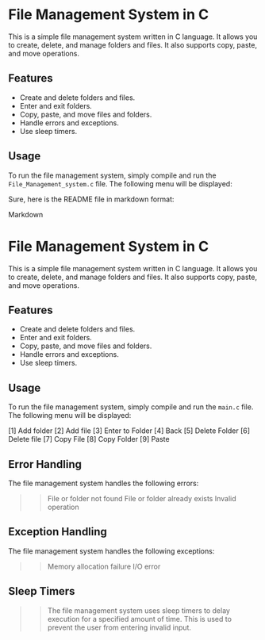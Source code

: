 # File Management System in C

This is a simple file management system written in C language. It allows you to create, delete, and manage folders and files. It also supports copy, paste, and move operations.

## Features

* Create and delete folders and files.
* Enter and exit folders.
* Copy, paste, and move files and folders.
* Handle errors and exceptions.
* Use sleep timers.

## Usage

To run the file management system, simply compile and run the `File_Management_system.c` file. The following menu will be displayed:


Sure, here is the README file in markdown format:

Markdown
# File Management System in C

This is a simple file management system written in C language. It allows you to create, delete, and manage folders and files. It also supports copy, paste, and move operations.

## Features

* Create and delete folders and files.
* Enter and exit folders.
* Copy, paste, and move files and folders.
* Handle errors and exceptions.
* Use sleep timers.

## Usage

To run the file management system, simply compile and run the `main.c` file. The following menu will be displayed:

[1] Add folder
[2] Add file
[3] Enter to Folder
[4] Back
[5] Delete Folder
[6] Delete file
[7] Copy File
[8] Copy Folder
[9] Paste

## Error Handling
The file management system handles the following errors:

>> File or folder not found
>> File or folder already exists
>> Invalid operation

## Exception Handling
The file management system handles the following exceptions:

>> Memory allocation failure
>> I/O error

## Sleep Timers

>> The file management system uses sleep timers to delay execution for a specified amount of time. This is used to prevent the user from entering invalid input.
